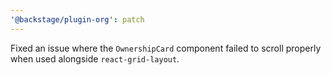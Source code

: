```yaml
---
'@backstage/plugin-org': patch
---
```


Fixed an issue where the `OwnershipCard` component failed to scroll properly when used alongside `react-grid-layout`.
